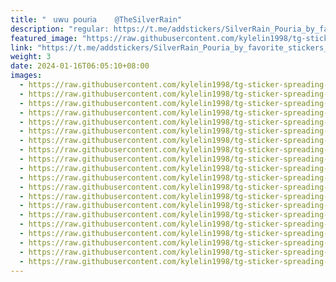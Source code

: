```yaml
---
title: "ㅤ𝗎𝗐𝗎 𝗉𝗈𝗎𝗋𝗂𝖺    @TheSilverRain"
description: "regular: https://t.me/addstickers/SilverRain_Pouria_by_favorite_stickers_bot"
featured_image: "https://raw.githubusercontent.com/kylelin1998/tg-sticker-spreading-worldwide-images/main/img/2ededdec-369f-469c-a939-b97180e966a7.jpg"
link: "https://t.me/addstickers/SilverRain_Pouria_by_favorite_stickers_bot"
weight: 3
date: 2024-01-16T06:05:10+08:00
images:
  - https://raw.githubusercontent.com/kylelin1998/tg-sticker-spreading-worldwide-images/main/img/2ededdec-369f-469c-a939-b97180e966a7.jpg
  - https://raw.githubusercontent.com/kylelin1998/tg-sticker-spreading-worldwide-images/main/img/578bc596-c0e5-40ef-9887-dcbd42d87917.jpg
  - https://raw.githubusercontent.com/kylelin1998/tg-sticker-spreading-worldwide-images/main/img/d63549af-e472-492c-b26a-41879223d532.jpg
  - https://raw.githubusercontent.com/kylelin1998/tg-sticker-spreading-worldwide-images/main/img/17e14f2b-5574-49b8-a94c-19418fa5e2a3.jpg
  - https://raw.githubusercontent.com/kylelin1998/tg-sticker-spreading-worldwide-images/main/img/243c2d0e-3b8b-4873-b916-1e011f30e8c1.jpg
  - https://raw.githubusercontent.com/kylelin1998/tg-sticker-spreading-worldwide-images/main/img/9a1aa833-8b6f-4eb2-b7ef-c3742b3131ff.jpg
  - https://raw.githubusercontent.com/kylelin1998/tg-sticker-spreading-worldwide-images/main/img/3c77a3e2-303f-4940-adec-2ab12fe7231a.jpg
  - https://raw.githubusercontent.com/kylelin1998/tg-sticker-spreading-worldwide-images/main/img/4cb4782a-922b-4621-91af-bff748cc984c.jpg
  - https://raw.githubusercontent.com/kylelin1998/tg-sticker-spreading-worldwide-images/main/img/9431d4b2-4c59-414f-b475-f3facb414081.jpg
  - https://raw.githubusercontent.com/kylelin1998/tg-sticker-spreading-worldwide-images/main/img/f115a9aa-61ce-49f6-af3b-38c28c732292.jpg
  - https://raw.githubusercontent.com/kylelin1998/tg-sticker-spreading-worldwide-images/main/img/fc190f02-e318-42c5-9a91-c4759d0759f3.jpg
  - https://raw.githubusercontent.com/kylelin1998/tg-sticker-spreading-worldwide-images/main/img/40bb3098-034f-4a2b-9a70-bc6ee5be50f6.jpg
  - https://raw.githubusercontent.com/kylelin1998/tg-sticker-spreading-worldwide-images/main/img/93a2bfa5-176e-4ffe-aecd-61b54e8dd862.jpg
  - https://raw.githubusercontent.com/kylelin1998/tg-sticker-spreading-worldwide-images/main/img/cdeb9991-3b53-4a9a-89f3-d9c3dfb92e0d.jpg
  - https://raw.githubusercontent.com/kylelin1998/tg-sticker-spreading-worldwide-images/main/img/1a31c34b-a9e6-42be-9090-e1f02d27b549.jpg
  - https://raw.githubusercontent.com/kylelin1998/tg-sticker-spreading-worldwide-images/main/img/e57fcd03-deae-40d1-8551-cb915fd69998.jpg
  - https://raw.githubusercontent.com/kylelin1998/tg-sticker-spreading-worldwide-images/main/img/c439d431-63af-4926-a090-a33d6720d32e.jpg
  - https://raw.githubusercontent.com/kylelin1998/tg-sticker-spreading-worldwide-images/main/img/c7659327-fc7f-4c17-87ae-a8486e6e2887.jpg
  - https://raw.githubusercontent.com/kylelin1998/tg-sticker-spreading-worldwide-images/main/img/873b1e51-1592-42a8-ac9a-ae6c1abcd99f.jpg
  - https://raw.githubusercontent.com/kylelin1998/tg-sticker-spreading-worldwide-images/main/img/1ef41fc4-7299-4f1e-a9ca-8c7fac8f9f94.jpg
---
```

